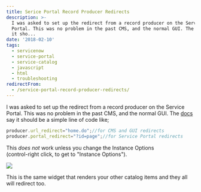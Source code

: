 ```yaml
---
title: Serice Portal Record Producer Redirects
description: >-
  I was asked to set up the redirect from a record producer on the Service
  Portal. This was no problem in the past CMS, and the normal GUI. The docs say
  it sho...
date: '2018-02-10'
tags:
  - servicenow
  - service-portal
  - service-catalog
  - javascript
  - html
  - troubleshooting
redirectFrom:
  - /service-portal-record-producer-redirects/
---
```


I was asked to set up the redirect from a record producer on the Service Portal. This was no problem in the past CMS, and the normal GUI. The [docs](https://docs.servicenow.com/bundle/kingston-it-service-management/page/product/service-catalog-management/concept/c_PopulatingRecordData.html) say it should be a simple line of code like;

```javascript
producer.url_redirect="home.do";//for CMS and GUI redirects
producer.portal_redirect="?id=page";//for Service Portal redirects
```

This *does not* work unless you change the Instance Options\
(control-right click, to get to "Instance Options").

![](/assets/images/sp-record-producer-redirect-instance-options.png)

<!--StartFragment-->

This is the same widget that renders your other catalog items and they all will redirect too.

<!--EndFragment-->